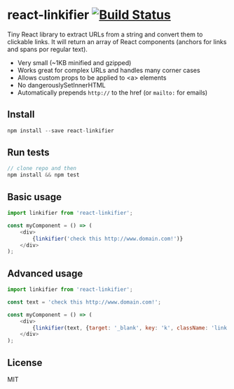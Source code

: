 # react-linkifier [![Build Status](https://img.shields.io/travis/pladaria/react-linkifier.svg?branch=master)](https://travis-ci.org/pladaria/react-linkifier)

Tiny React library to extract URLs from a string and convert them to clickable links.
It will return an array of React components (anchors for links and spans por regular text).

- Very small (~1KB minified and gzipped)
- Works great for complex URLs and handles many corner cases
- Allows custom props to be applied to &lt;a&gt; elements
- No dangerouslySetInnerHTML
- Automatically prepends `http://` to the href (or `mailto:` for emails)

## Install

```javascript
npm install --save react-linkifier
```

## Run tests

```javascript
// clone repo and then
npm install && npm test
```

## Basic usage

```javascript
import linkifier from 'react-linkifier';

const myComponent = () => (
    <div>
        {linkifier('check this http://www.domain.com!')}
    </div>
);
```

## Advanced usage

```javascript
import linkifier from 'react-linkifier';

const text = 'check this http://www.domain.com!';

const myComponent = () => (
    <div>
        {linkifier(text, {target: '_blank', key: 'k', className: 'link'})}
    </div>
);
```

## License

MIT

